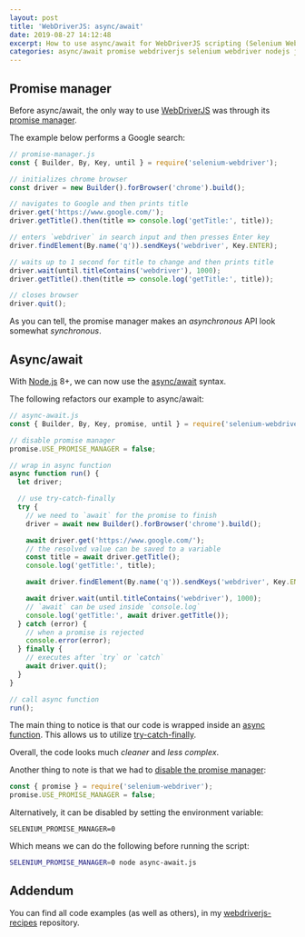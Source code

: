 ```yaml
---
layout: post
title: 'WebDriverJS: async/await'
date: 2019-08-27 14:12:48
excerpt: How to use async/await for WebDriverJS scripting (Selenium Webdriver for Node.js).
categories: async/await promise webdriverjs selenium webdriver nodejs javascript
---
```


## Promise manager

Before async/await, the only way to use [WebDriverJS](https://github.com/SeleniumHQ/selenium/wiki/WebDriverJs) was through its [promise manager](https://seleniumhq.github.io/selenium/docs/api/javascript/module/selenium-webdriver/lib/promise.html).

The example below performs a Google search:

```js
// promise-manager.js
const { Builder, By, Key, until } = require('selenium-webdriver');

// initializes chrome browser
const driver = new Builder().forBrowser('chrome').build();

// navigates to Google and then prints title
driver.get('https://www.google.com/');
driver.getTitle().then(title => console.log('getTitle:', title));

// enters `webdriver` in search input and then presses Enter key
driver.findElement(By.name('q')).sendKeys('webdriver', Key.ENTER);

// waits up to 1 second for title to change and then prints title
driver.wait(until.titleContains('webdriver'), 1000);
driver.getTitle().then(title => console.log('getTitle:', title));

// closes browser
driver.quit();
```

As you can tell, the promise manager makes an _asynchronous_ API look somewhat _synchronous_.

## Async/await

With [Node.js](https://nodejs.org/) 8+, we can now use the [async/await](https://javascript.info/async-await) syntax.

The following refactors our example to async/await:

```js
// async-await.js
const { Builder, By, Key, promise, until } = require('selenium-webdriver');

// disable promise manager
promise.USE_PROMISE_MANAGER = false;

// wrap in async function
async function run() {
  let driver;

  // use try-catch-finally
  try {
    // we need to `await` for the promise to finish
    driver = await new Builder().forBrowser('chrome').build();

    await driver.get('https://www.google.com/');
    // the resolved value can be saved to a variable
    const title = await driver.getTitle();
    console.log('getTitle:', title);

    await driver.findElement(By.name('q')).sendKeys('webdriver', Key.ENTER);

    await driver.wait(until.titleContains('webdriver'), 1000);
    // `await` can be used inside `console.log`
    console.log('getTitle:', await driver.getTitle());
  } catch (error) {
    // when a promise is rejected
    console.error(error);
  } finally {
    // executes after `try` or `catch`
    await driver.quit();
  }
}

// call async function
run();
```

The main thing to notice is that our code is wrapped inside an [async function](https://developer.mozilla.org/docs/Web/JavaScript/Reference/Statements/async_function). This allows us to utilize [try-catch-finally](https://developer.mozilla.org/docs/Web/JavaScript/Reference/Statements/try...catch).

Overall, the code looks much _cleaner_ and _less complex_.

Another thing to note is that we had to [disable the promise manager](https://github.com/SeleniumHQ/selenium/wiki/WebDriverJs#step-1-disabling-the-promise-manager):

```js
const { promise } = require('selenium-webdriver');
promise.USE_PROMISE_MANAGER = false;
```

Alternatively, it can be disabled by setting the environment variable:

```
SELENIUM_PROMISE_MANAGER=0
```

Which means we can do the following before running the script:

```sh
SELENIUM_PROMISE_MANAGER=0 node async-await.js
```

## Addendum

You can find all code examples (as well as others), in my [webdriverjs-recipes](https://github.com/remarkablemark/webdriverjs-recipes) repository.
